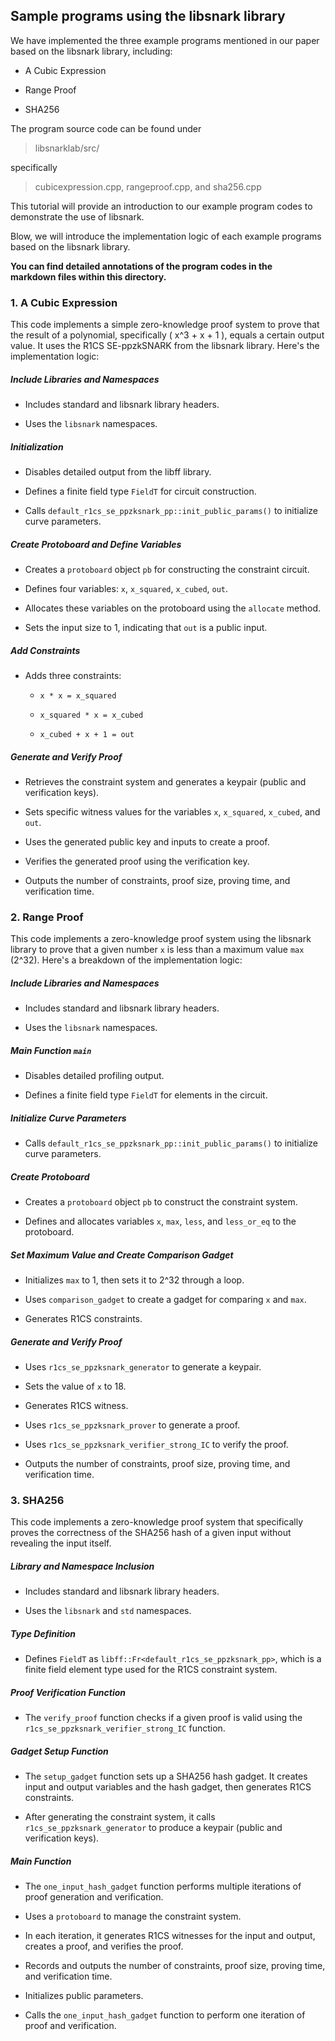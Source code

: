 ## Sample programs using the libsnark library

We have implemented the three example programs mentioned in our paper based on the libsnark library, including:

* A Cubic Expression

* Range Proof

* SHA256

The program source code can be found under&#x20;

> libsnarklab/src/

specifically&#x20;

> cubicexpression.cpp, rangeproof.cpp, and sha256.cpp

This tutorial will provide an introduction to our example program codes to demonstrate the use of libsnark.

Blow, we will introduce the implementation logic of each example programs based on the libsnark library.

**You can find detailed annotations of the program codes in the markdown files within this directory.**

### 1. A Cubic Expression

This code implements a simple zero-knowledge proof system to prove that the result of a polynomial, specifically ( x^3 + x + 1 ), equals a certain output value. It uses the R1CS SE-ppzkSNARK from the libsnark library. Here's the implementation logic:

##### Include Libraries and Namespaces

* Includes standard and libsnark library headers.

* Uses the `libsnark` namespaces.

##### Initialization

* Disables detailed output from the libff library.

* Defines a finite field type `FieldT` for circuit construction.

* Calls `default_r1cs_se_ppzksnark_pp::init_public_params()` to initialize curve parameters.

##### Create Protoboard and Define Variables

* Creates a `protoboard` object `pb` for constructing the constraint circuit.

* Defines four variables: `x`, `x_squared`, `x_cubed`, `out`.

* Allocates these variables on the protoboard using the `allocate` method.

* Sets the input size to 1, indicating that `out` is a public input.

##### Add Constraints

* Adds three constraints:

  * `x * x = x_squared`

  * `x_squared * x = x_cubed`

  * `x_cubed + x + 1 = out`

##### Generate and Verify Proof

* Retrieves the constraint system and generates a keypair (public and verification keys).

* Sets specific witness values for the variables `x`, `x_squared`, `x_cubed`, and `out`.

* Uses the generated public key and inputs to create a proof.

* Verifies the generated proof using the verification key.

* Outputs the number of constraints, proof size, proving time, and verification time.

### 2. Range Proof

This code implements a zero-knowledge proof system using the libsnark library to prove that a given number `x` is less than a maximum value `max` (2^32). Here's a breakdown of the implementation logic:

##### Include Libraries and Namespaces

* Includes standard and libsnark library headers.

* Uses the `libsnark` namespaces.

##### Main Function `main`

* Disables detailed profiling output.

* Defines a finite field type `FieldT` for elements in the circuit.

##### Initialize Curve Parameters

* Calls `default_r1cs_se_ppzksnark_pp::init_public_params()` to initialize curve parameters.

##### Create Protoboard

* Creates a `protoboard` object `pb` to construct the constraint system.

* Defines and allocates variables `x`, `max`, `less`, and `less_or_eq` to the protoboard.

##### Set Maximum Value and Create Comparison Gadget

* Initializes `max` to 1, then sets it to 2^32 through a loop.

* Uses `comparison_gadget` to create a gadget for comparing `x` and `max`.

* Generates R1CS constraints.

##### Generate and Verify Proof

* Uses `r1cs_se_ppzksnark_generator` to generate a keypair.

* Sets the value of `x` to 18.

* Generates R1CS witness.

* Uses `r1cs_se_ppzksnark_prover` to generate a proof.

* Uses `r1cs_se_ppzksnark_verifier_strong_IC` to verify the proof.

* Outputs the number of constraints, proof size, proving time, and verification time.

### 3. SHA256

This code implements a zero-knowledge proof system that specifically proves the correctness of the SHA256 hash of a given input without revealing the input itself.

##### Library and Namespace Inclusion

* Includes standard and libsnark library headers.

* Uses the `libsnark` and `std` namespaces.

##### Type Definition

* Defines `FieldT` as `libff::Fr<default_r1cs_se_ppzksnark_pp>`, which is a finite field element type used for the R1CS constraint system.

##### Proof Verification Function

* The `verify_proof` function checks if a given proof is valid using the `r1cs_se_ppzksnark_verifier_strong_IC` function.

##### Gadget Setup Function

* The `setup_gadget` function sets up a SHA256 hash gadget. It creates input and output variables and the hash gadget, then generates R1CS constraints.

* After generating the constraint system, it calls `r1cs_se_ppzksnark_generator` to produce a keypair (public and verification keys).

##### Main Function

* The `one_input_hash_gadget` function performs multiple iterations of proof generation and verification.

* Uses a `protoboard` to manage the constraint system.

* In each iteration, it generates R1CS witnesses for the input and output, creates a proof, and verifies the proof.

* Records and outputs the number of constraints, proof size, proving time, and verification time.

* Initializes public parameters.

* Calls the `one_input_hash_gadget` function to perform one iteration of proof and verification.



